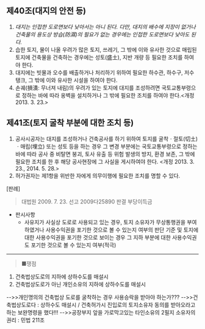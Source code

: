 ## 제40조(대지의 안전 등)

1. *대지는 인접한 도로면보다 낮아서는 아니 된다. 다만, 대지의 배수에 지장이 없거나 건축물의 용도상 방습(防濕)의 필요가 없는 경우에는 인접한 도로면보다 낮아도 된다.*
2. 습한 토지, 물이 나올 우려가 많은 토지, 쓰레기, 그 밖에 이와 유사한 것으로 매립된 토지에 건축물을 건축하는 경우에는 성토(盛土), 지반 개량 등 필요한 조치를 하여야 한다.
3. 대지에는 빗물과 오수를 배출하거나 처리하기 위하여 필요한 하수관, 하수구, 저수탱크, 그 밖에 이와 유사한 시설을 하여야 한다.
4. 손궤(損潰: 무너져 내림)의 우려가 있는 토지에 대지를 조성하려면 국토교통부령으로 정하는 바에 따라 옹벽을 설치하거나 그 밖에 필요한 조치를 하여야 한다.<개정 2013. 3. 23.>

## 제41조(토지 굴착 부분에 대한 조치 등)

1. 공사시공자는 대지를 조성하거나 건축공사를 하기 위하여 토지를 굴착ㆍ절토(切土)ㆍ매립(埋立) 또는 성토 등을 하는 경우 그 변경 부분에는 국토교통부령으로 정하는 바에 따라 공사 중 비탈면 붕괴, 토사 유출 등 위험 발생의 방지, 환경 보존, 그 밖에 필요한 조치를 한 후 해당 공사현장에 그 사실을 게시하여야 한다. <개정 2013. 3. 23., 2014. 5. 28.>
2. 허가권자는 제1항을 위반한 자에게 의무이행에 필요한 조치를 명할 수 있다.


[판례]

> 대법원 2009. 7. 23. 선고 2009다25890 판결 부당이득금

* 판시사항
  * 사유지가 사실상 도로로 사용되고 있는 경우, 토지 소유자가 무상통행권을 부여하였거나 사용수익권을 포기한 것으로 볼 수 있는지 여부의 판단 기준 및 토지에 대한 사용수익권을 포기한 것으로 보이는 경우 그 지하 부분에 대한 사용수익권도 포기한 것으로 볼 수 있는지 여부(적극)

---


> ■쟁점

1. 건축법상도로의 지하에 상하수도를 매설시
2. 건축법상도로가 아닌 개인소유의 지하에 상하수도를 매설시

-->>개인명의의 건축법상 도로를 굴착하는 경우 사용승락을 받아야 하는가???
-->>건축법상도로다 : 상하수도 매설시 / 건축허가시 진입로의 토지소유자 동의를 받아오라고 하는 보완명령을 했다!!!
-->>공장부지 앞을 가로막고있는 타인소유의 2필지 소유자의 권리 : 민법 211조
